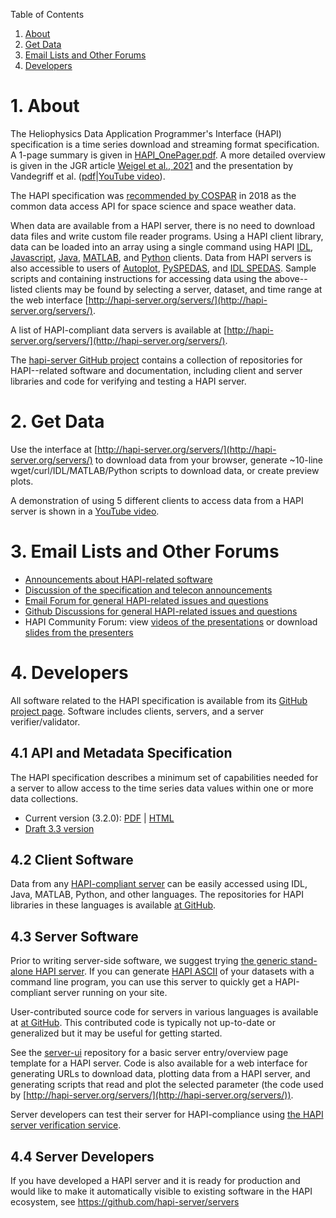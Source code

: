 Table of Contents

1. [About](#About)
2. [Get Data](#Get_Data)
3. [Email Lists and Other Forums](#Email_Lists)
4. [Developers](#Developers)

<a name="About"></a>
# 1. About

The Heliophysics Data Application Programmer's Interface (HAPI) specification is a time series download and streaming format specification. A 1-page summary is given in [HAPI_OnePager.pdf](docs/HAPI_OnePager_v4.pdf). A more detailed overview is given in the JGR article [Weigel et al., 2021](docs/Weigel_2021_HAPI-An_API_Standard_for_Accessing_Heliophysics_Time_Series_Data.pdf) and the presentation by Vandegriff et al. ([pdf](docs/HAPI_overview.pdf)\|[YouTube video](https://youtu.be/EIMIyXfpbxI)).

The HAPI specification was [recommended by COSPAR](docs/2021_COSPAR.pdf) in 2018 as the common data access API for space science and space weather data.

When data are available from a HAPI server, there is no need to download data files and write custom file reader programs. Using a HAPI client library, data can be loaded into an array using a single command using HAPI [IDL](https://github.com/hapi-server/client-idl), [Javascript](https://github.com/hapi-server/client-javascript), [Java](https://github.com/hapi-server/client-java), [MATLAB](https://github.com/hapi-server/client-matlab), and [Python](https://github.com/hapi-server/client-python) clients. Data from HAPI servers is also accessible to users of [Autoplot](http://autoplot.org/), [PySPEDAS](https://github.com/spedas/pyspedas), and [IDL SPEDAS](http://spedas.org/wiki/index.php?title=Heliophysics_Application_Programmer%E2%80%99s_Interface). Sample scripts and containing instructions for accessing data using the above--listed clients may be found by selecting a server, dataset, and time range at the web interface [http://hapi-server.org/servers/](http://hapi-server.org/servers/). 

A list of HAPI-compliant data servers is available at [http://hapi-server.org/servers/](http://hapi-server.org/servers/).

The [hapi-server GitHub project](https://github.com/hapi-server?type=all&language=&sort=name) contains a collection of repositories for HAPI--related software and documentation, including client and server libraries and code for verifying and testing a HAPI server.

<a name="Get_Data"></a>
# 2. Get Data

Use the interface at [http://hapi-server.org/servers/](http://hapi-server.org/servers/) to download data from your browser, generate \~10-line wget/curl/IDL/MATLAB/Python scripts to download data, or create preview plots.

A demonstration of using 5 different clients to access data from a HAPI server is shown in a [YouTube video](https://www.youtube.com/watch?v=dBV2yxoHkDU).

<a name="Email_Lists"></a>
# 3. Email Lists and Other Forums

* [Announcements about HAPI-related software](https://groups.io/g/hapi-news)
* [Discussion of the specification and telecon announcements](https://groups.io/g/hapi-dev)
* [Email Forum for general HAPI-related issues and questions](https://groups.io/g/hapi-help/) 
* [Github Discussions for general HAPI-related issues and questions](https://github.com/hapi-server/data-specification/discussions)
* HAPI Community Forum: view [videos of the presentations](https://www.youtube.com/channel/UCWDaZ2OXsoCOH3eLGf9achg/videos) or download [slides from the presenters](https://github.com/hapi-server/hapi-server.github.io/tree/master/docs)

<a name="Developers"></a>
# 4. Developers

All software related to the HAPI specification is available from its [GitHub project page](https://github.com/hapi-server/). Software includes clients, servers, and a server verifier/validator.

<a name="API_and_Metadata_Specification"></a>
## 4.1 API and Metadata Specification

The HAPI specification describes a minimum set of capabilities needed for a server to allow access to the time series data values within one or more data collections.

* Current version (3.2.0): [PDF](https://github.com/hapi-server/data-specification/raw/master/hapi-3.2.0/HAPI-data-access-spec-3.2.0.pdf) \| [HTML](https://github.com/hapi-server/data-specification/blob/master/hapi-3.2.0/HAPI-data-access-spec-3.2.0.md)
* [Draft 3.3 version](https://github.com/hapi-server/data-specification/blob/master/hapi-dev/HAPI-data-access-spec-dev.md)

<a name="Client_Software"></a>
## 4.2 Client Software

Data from any [HAPI-compliant server](http://hapi-server.org/servers/) can be easily accessed using IDL, Java, MATLAB, Python, and other languages. The repositories for HAPI libraries in these languages is available [at GitHub](https://github.com/hapi-server?q=client-).

<a name="Server_Software"></a>
## 4.3 Server Software

Prior to writing server-side software, we suggest trying [the generic stand-alone HAPI server](https://github.com/hapi-server/server-nodejs). If you can generate [HAPI ASCII](https://github.com/hapi-server/data-specification/blob/master/hapi-3.2.0/HAPI-data-access-spec-3.2.0.md#data-stream-content#data-with-header) of your datasets with a command line program, you can use this server to quickly get a HAPI-compliant server running on your site.

User-contributed source code for servers in various languages is available at [at GitHub](https://github.com/hapi-server?q=server-). This contributed code is typically not up-to-date or generalized but it may be useful for getting started.

See the [server-ui](https://github.com/hapi-server/server-ui) repository for a basic server entry/overview page template for a HAPI server. Code is also available for a web interface for generating URLs to download data, plotting data from a HAPI server, and generating scripts that read and plot the selected parameter (the code used by [http://hapi-server.org/servers/](http://hapi-server.org/servers/)).

Server developers can test their server for HAPI-compliance using [the HAPI server verification service](http://hapi-server.org/verify).

<a name="Server_Developers"></a>
## 4.4 Server Developers  

If you have developed a HAPI server and it is ready for production and would like to make it automatically visible to existing software in the HAPI ecosystem, see https://github.com/hapi-server/servers
